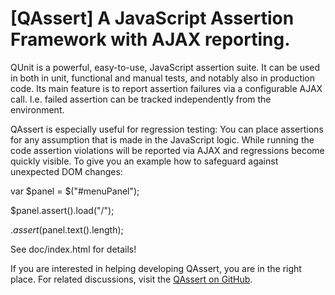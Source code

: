 [QAssert] A JavaScript Assertion Framework with AJAX reporting.
===============================================================

QUnit is a powerful, easy-to-use, JavaScript assertion suite.
It can be used in both in unit, functional and manual tests, and notably also
in production code. Its main feature is to report assertion failures via
a configurable AJAX call. I.e. failed assertion can be tracked independently
from the environment.

QAssert is especially useful for regression testing: You can place assertions
for any assumption that is made in the JavaScript logic. While running the code
assertion violations will be reported via AJAX and regressions become quickly
visible. To give you an example how to safeguard against unexpected DOM changes:

var $panel = $("#menuPanel");

$panel.assert().load("/");

$.assert($panel.text().length);

See doc/index.html for details!

If you are interested in helping developing QAssert, you are in the right place.
For related discussions, visit the
[QAssert on GitHub](https://github.com/gaboom/qassert).

